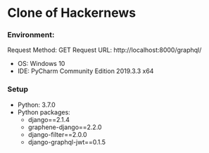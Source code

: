 # Clone of Hackernews

### Environment:

Request Method: GET
Request URL: http://localhost:8000/graphql/

* OS: Windows 10
* IDE: PyCharm Community Edition 2019.3.3 x64


### Setup

* Python: 3.7.0
* Python packages:
  * django==2.1.4
  * graphene-django==2.2.0
  * django-filter==2.0.0
  * django-graphql-jwt==0.1.5
